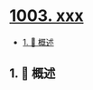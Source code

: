 # [1003. xxx](https://github.com/Tdahuyou/TNotes.leetcode/tree/main/notes/1003.%20xxx)

<!-- region:toc -->

- [1. 📝 概述](#1--概述)

<!-- endregion:toc -->

## 1. 📝 概述
